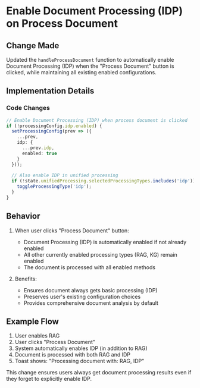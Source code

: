# Enable Document Processing (IDP) on Process Document

## Change Made
Updated the `handleProcessDocument` function to automatically enable Document Processing (IDP) when the "Process Document" button is clicked, while maintaining all existing enabled configurations.

## Implementation Details

### Code Changes
```typescript
// Enable Document Processing (IDP) when process document is clicked
if (!processingConfig.idp.enabled) {
  setProcessingConfig(prev => ({
    ...prev,
    idp: {
      ...prev.idp,
      enabled: true
    }
  }));
  
  // Also enable IDP in unified processing
  if (!state.unifiedProcessing.selectedProcessingTypes.includes('idp')) {
    toggleProcessingType('idp');
  }
}
```

## Behavior

1. When user clicks "Process Document" button:
   - Document Processing (IDP) is automatically enabled if not already enabled
   - All other currently enabled processing types (RAG, KG) remain enabled
   - The document is processed with all enabled methods

2. Benefits:
   - Ensures document always gets basic processing (IDP)
   - Preserves user's existing configuration choices
   - Provides comprehensive document analysis by default

## Example Flow

1. User enables RAG
2. User clicks "Process Document"
3. System automatically enables IDP (in addition to RAG)
4. Document is processed with both RAG and IDP
5. Toast shows: "Processing document with: RAG, IDP"

This change ensures users always get document processing results even if they forget to explicitly enable IDP.